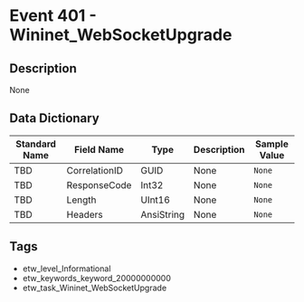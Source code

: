# Event 401 - Wininet_WebSocketUpgrade

## Description
None

## Data Dictionary
|Standard Name|Field Name|Type|Description|Sample Value|
|---|---|---|---|---|
|TBD|CorrelationID|GUID|None|`None`|
|TBD|ResponseCode|Int32|None|`None`|
|TBD|Length|UInt16|None|`None`|
|TBD|Headers|AnsiString|None|`None`|

## Tags
* etw_level_Informational
* etw_keywords_keyword_20000000000
* etw_task_Wininet_WebSocketUpgrade